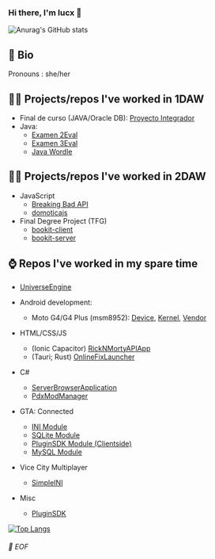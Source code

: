 ### Hi there, I'm lucx 👋

![Anurag's GitHub stats](https://github-readme-stats.vercel.app/api?username=lyuu17&show_icons=true&theme=radical)

## 📝 Bio
Pronouns : she/her

## 👩‍🎓 Projects/repos I've worked in 1DAW
 - Final de curso (JAVA/Oracle DB): [Proyecto Integrador](https://github.com/Lyuu17/java_proyecto_integrador)
 - Java: 
   - [Examen 2Eval](https://github.com/Lyuu17/java_1daw_programacion_examen2eval)
   - [Examen 3Eval](https://github.com/Lyuu17/java_1daw_programacion_examen3eval)
   - [Java Wordle](https://github.com/Lyuu17/java_wordle)

## 👩‍🎓 Projects/repos I've worked in 2DAW
 - JavaScript
   - [Breaking Bad API](https://github.com/Lyuu17/breakingbad_vueapi.git)
   - [domoticajs](https://github.com/Lyuu17/domoticajs)
 - Final Degree Project (TFG)
   - [bookit-client](https://github.com/Lyuu17/bookit-client.git)
   - [bookit-server](https://github.com/Lyuu17/bookit-server.git)

## ⌚ Repos I've worked in my spare time
 - [UniverseEngine](https://github.com/UniverseEngine)

 - Android development: 
   - Moto G4/G4 Plus (msm8952): [Device](https://github.com/Lyuu17/android_device_motorola_athene), 
                      [Kernel](https://github.com/Lyuu17/android_kernel_motorola_msm8952),
                      [Vendor](https://github.com/Lyuu17/android_vendor_motorola_athene)
 - HTML/CSS/JS
   - (Ionic Capacitor) [RickNMortyAPIApp](https://github.com/Lyuu17/RickNMortyAPIApp)
   - (Tauri; Rust) [OnlineFixLauncher](https://github.com/Lyuu17/OnlineFixLauncher.git)
 - C#
   - [ServerBrowserApplication](https://github.com/Lyuu17/ServerBrowserApplication.git)
   - [PdxModManager](https://github.com/Lyuu17/PdxModManager.git)
 - GTA: Connected
   - [INI Module](https://github.com/Lyuu17/gtac_ini)
   - [SQLite Module](https://github.com/Lyuu17/gtac_sqlite)
   - [PluginSDK Module (Clientside)](https://github.com/Lyuu17/gtac_pluginsdk)
   - [MySQL Module](https://github.com/Lyuu17/gtac_mysql)
 - Vice City Multiplayer
   - [SimpleINI](https://github.com/Lyuu17/vcmp_simpleini)
 - Misc
   - [PluginSDK](https://github.com/Lyuu17/plugin_sdk)

[![Top Langs](https://github-readme-stats.vercel.app/api/top-langs/?username=lyuu17&layout=compact&hide=smali,roff&exclude_repo=android_kernel_motorola_msm8952,android_kernel_bq_vegetafhd)](https://github.com/anuraghazra/github-readme-stats)

###### 💾 EOF
